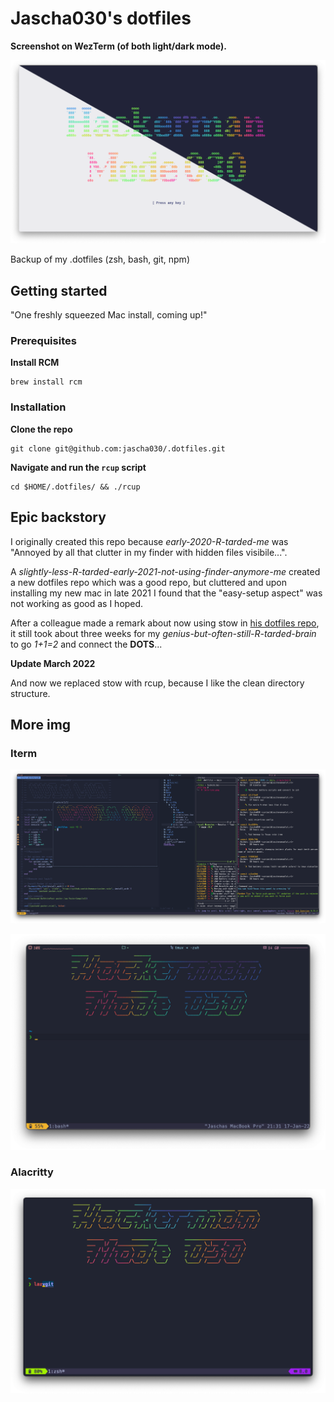 # Jascha030's dotfiles

**Screenshot on WezTerm (of both light/dark mode).**

![WezTerm home](https://github.com/jascha030/.dotfiles/blob/main/util/img/intro.png?raw=true)

Backup of my .dotfiles (zsh, bash, git, npm)

## Getting started

"One freshly squeezed Mac install, coming up!"

### Prerequisites

**Install RCM**

```shell
brew install rcm
```

### Installation

**Clone the repo**

```shell
git clone git@github.com:jascha030/.dotfiles.git
```

**Navigate and run the `rcup` script**

```shell
cd $HOME/.dotfiles/ && ./rcup
```

## Epic backstory

I originally created this repo because _early-2020-R-tarded-me_ was "Annoyed by all that clutter in my finder with hidden files visibile...".

A _slightly-less-R-tarded-early-2021-not-using-finder-anymore-me_ created a new dotfiles repo which was a good repo, but cluttered and upon installing my new mac in late 2021 I found that the "easy-setup aspect" was not working as good as I hoped.

After a colleague made a remark about now using stow in [his dotfiles repo](https://github.com/V1RE/dotfiles), it still took about three weeks for my _genius-but-often-still-R-tarded-brain_ to go _1+1=2_ and connect the **DOTS**... 

**Update March 2022**

And now we replaced stow with rcup, because I like the clean directory structure.

## More img

### Iterm

![terminal in action](https://github.com/jascha030/.dotfiles/blob/main/util/img/nvim-tmux-lazygit-iterm.png?raw=true)

![iTerm home](https://github.com/jascha030/.dotfiles/blob/main/util/img/term-home-iterm.png?raw=true)

### Alacritty

![Alacritty home](https://github.com/jascha030/.dotfiles/blob/main/util/img/term-home-alacritty.png?raw=true)

